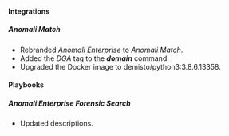 #### Integrations
##### Anomali Match
- Rebranded *Anomali Enterprise* to *Anomali Match*.
- Added the *DGA* tag to the ***domain*** command.
- Upgraded the Docker image to demisto/python3:3.8.6.13358.

#### Playbooks
##### Anomali Enterprise Forensic Search
- Updated descriptions.